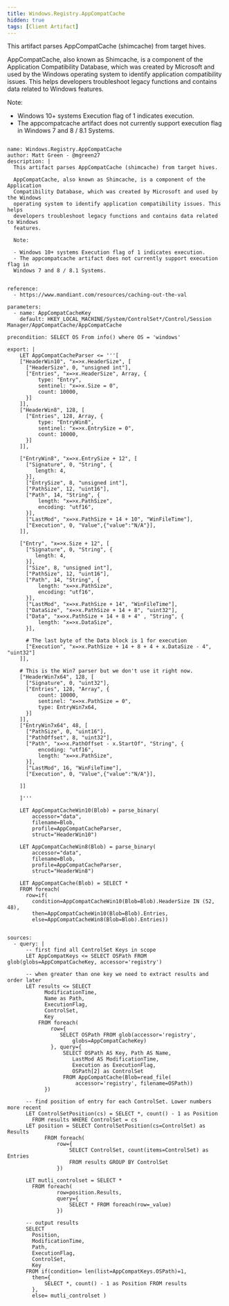 ```yaml
---
title: Windows.Registry.AppCompatCache
hidden: true
tags: [Client Artifact]
---
```


This artifact parses AppCompatCache (shimcache) from target hives.

AppCompatCache, also known as Shimcache, is a component of the Application
Compatibility Database, which was created by Microsoft and used by the Windows
operating system to identify application compatibility issues. This helps
developers troubleshoot legacy functions and contains data related to Windows
features.

Note:

- Windows 10+ systems Execution flag of 1 indicates execution.
- The appcompatcache artifact does not currently support execution flag in
Windows 7 and 8 / 8.1 Systems.


<pre><code class="language-yaml">
name: Windows.Registry.AppCompatCache
author: Matt Green - @mgreen27
description: |
  This artifact parses AppCompatCache (shimcache) from target hives.

  AppCompatCache, also known as Shimcache, is a component of the Application
  Compatibility Database, which was created by Microsoft and used by the Windows
  operating system to identify application compatibility issues. This helps
  developers troubleshoot legacy functions and contains data related to Windows
  features.

  Note:

  - Windows 10+ systems Execution flag of 1 indicates execution.
  - The appcompatcache artifact does not currently support execution flag in
  Windows 7 and 8 / 8.1 Systems.


reference:
  - https://www.mandiant.com/resources/caching-out-the-val

parameters:
  - name: AppCompatCacheKey
    default: HKEY_LOCAL_MACHINE/System/ControlSet*/Control/Session Manager/AppCompatCache/AppCompatCache

precondition: SELECT OS From info() where OS = 'windows'

export: |
    LET AppCompatCacheParser &lt;= '''[
    ["HeaderWin10", "x=&gt;x.HeaderSize", [
      ["HeaderSize", 0, "unsigned int"],
      ["Entries", "x=&gt;x.HeaderSize", Array, {
          type: "Entry",
          sentinel: "x=&gt;x.Size = 0",
          count: 10000,
      }]
    ]],
    ["HeaderWin8", 128, [
      ["Entries", 128, Array, {
          type: "EntryWin8",
          sentinel: "x=&gt;x.EntrySize = 0",
          count: 10000,
      }]
    ]],

    ["EntryWin8", "x=&gt;x.EntrySize + 12", [
      ["Signature", 0, "String", {
         length: 4,
      }],
      ["EntrySize", 8, "unsigned int"],
      ["PathSize", 12, "uint16"],
      ["Path", 14, "String", {
          length: "x=&gt;x.PathSize",
          encoding: "utf16",
      }],
      ["LastMod", "x=&gt;x.PathSize + 14 + 10", "WinFileTime"],
      ["Execution", 0, "Value",{"value":"N/A"}],
    ]],

    ["Entry", "x=&gt;x.Size + 12", [
      ["Signature", 0, "String", {
         length: 4,
      }],
      ["Size", 8, "unsigned int"],
      ["PathSize", 12, "uint16"],
      ["Path", 14, "String", {
          length: "x=&gt;x.PathSize",
          encoding: "utf16",
      }],
      ["LastMod", "x=&gt;x.PathSize + 14", "WinFileTime"],
      ["DataSize", "x=&gt;x.PathSize + 14 + 8", "uint32"],
      ["Data", "x=&gt;x.PathSize + 14 + 8 + 4" , "String", {
          length: "x=&gt;x.DataSize",
      }],

      # The last byte of the Data block is 1 for execution
      ["Execution", "x=&gt;x.PathSize + 14 + 8 + 4 + x.DataSize - 4", "uint32"]
    ]],

    # This is the Win7 parser but we don't use it right now.
    ["HeaderWin7x64", 128, [
      ["Signature", 0, "uint32"],
      ["Entries", 128, "Array", {
          count: 10000,
          sentinel: "x=&gt;x.PathSize = 0",
          type: EntryWin7x64,
      }]
    ]],
    ["EntryWin7x64", 48, [
      ["PathSize", 0, "uint16"],
      ["PathOffset", 8, "uint32"],
      ["Path", "x=&gt;x.PathOffset - x.StartOf", "String", {
          encoding: "utf16",
          length: "x=&gt;x.PathSize",
      }],
      ["LastMod", 16, "WinFileTime"],
      ["Execution", 0, "Value",{"value":"N/A"}],

    ]]

    ]'''

    LET AppCompatCacheWin10(Blob) = parse_binary(
        accessor="data",
        filename=Blob,
        profile=AppCompatCacheParser,
        struct="HeaderWin10")

    LET AppCompatCacheWin8(Blob) = parse_binary(
        accessor="data",
        filename=Blob,
        profile=AppCompatCacheParser,
        struct="HeaderWin8")

    LET AppCompatCache(Blob) = SELECT *
    FROM foreach(
      row=if(
        condition=AppCompatCacheWin10(Blob=Blob).HeaderSize IN (52, 48),
        then=AppCompatCacheWin10(Blob=Blob).Entries,
        else=AppCompatCacheWin8(Blob=Blob).Entries))


sources:
  - query: |
      -- first find all ControlSet Keys in scope
      LET AppCompatKeys &lt;= SELECT OSPath FROM glob(globs=AppCompatCacheKey, accessor='registry')

      -- when greater than one key we need to extract results and order later
      LET results &lt;= SELECT
            ModificationTime,
            Name as Path,
            ExecutionFlag,
            ControlSet,
            Key
          FROM foreach(
              row={
                 SELECT OSPath FROM glob(accessor='registry',
                     globs=AppCompatCacheKey)
              }, query={
                  SELECT OSPath AS Key, Path AS Name,
                     LastMod AS ModificationTime,
                     Execution as ExecutionFlag,
                     OSPath[2] as ControlSet
                  FROM AppCompatCache(Blob=read_file(
                      accessor='registry', filename=OSPath))
            })

      -- find position of entry for each ControlSet. Lower numbers more recent
      LET ControlSetPosition(cs) = SELECT *, count() - 1 as Position
        FROM results WHERE ControlSet = cs
      LET position = SELECT ControlSetPosition(cs=ControlSet) as Results
            FROM foreach(
                row={
                    SELECT ControlSet, count(items=ControlSet) as Entries
                    FROM results GROUP BY ControlSet
                })

      LET mutli_controlset = SELECT *
        FROM foreach(
                row=position.Results,
                query={
                    SELECT * FROM foreach(row=_value)
                })

      -- output results
      SELECT
        Position,
        ModificationTime,
        Path,
        ExecutionFlag,
        ControlSet,
        Key
      FROM if(condition= len(list=AppCompatKeys.OSPath)=1,
        then={
            SELECT *, count() - 1 as Position FROM results
        },
        else= mutli_controlset )
</code></pre>

